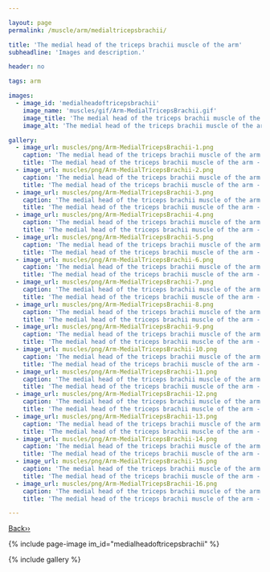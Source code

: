 ```yaml
---

layout: page
permalink: /muscle/arm/medialtricepsbrachii/

title: 'The medial head of the triceps brachii muscle of the arm'
subheadline: 'Images and description.'

header: no

tags: arm

images:
  - image_id: 'medialheadoftricepsbrachii'
    image_name: 'muscles/gif/Arm-MedialTricepsBrachii.gif'
    image_title: 'The medial head of the triceps brachii muscle of the arm'
    image_alt: 'The medial head of the triceps brachii muscle of the arm' 

gallery:
  - image_url: muscles/png/Arm-MedialTricepsBrachii-1.png
    caption: 'The medial head of the triceps brachii muscle of the arm - orientation 1'
    title: 'The medial head of the triceps brachii muscle of the arm - orientation 1'
  - image_url: muscles/png/Arm-MedialTricepsBrachii-2.png
    caption: 'The medial head of the triceps brachii muscle of the arm - orientation 2'
    title: 'The medial head of the triceps brachii muscle of the arm - orientation 2'
  - image_url: muscles/png/Arm-MedialTricepsBrachii-3.png
    caption: 'The medial head of the triceps brachii muscle of the arm - orientation 3'
    title: 'The medial head of the triceps brachii muscle of the arm - orientation 3'
  - image_url: muscles/png/Arm-MedialTricepsBrachii-4.png
    caption: 'The medial head of the triceps brachii muscle of the arm - orientation 4'
    title: 'The medial head of the triceps brachii muscle of the arm - orientation 4'
  - image_url: muscles/png/Arm-MedialTricepsBrachii-5.png
    caption: 'The medial head of the triceps brachii muscle of the arm - orientation 5'
    title: 'The medial head of the triceps brachii muscle of the arm - orientation 5'
  - image_url: muscles/png/Arm-MedialTricepsBrachii-6.png
    caption: 'The medial head of the triceps brachii muscle of the arm - orientation 6'
    title: 'The medial head of the triceps brachii muscle of the arm - orientation 6'
  - image_url: muscles/png/Arm-MedialTricepsBrachii-7.png
    caption: 'The medial head of the triceps brachii muscle of the arm - orientation 7'
    title: 'The medial head of the triceps brachii muscle of the arm - orientation 7'
  - image_url: muscles/png/Arm-MedialTricepsBrachii-8.png
    caption: 'The medial head of the triceps brachii muscle of the arm - orientation 8'
    title: 'The medial head of the triceps brachii muscle of the arm - orientation 8'
  - image_url: muscles/png/Arm-MedialTricepsBrachii-9.png
    caption: 'The medial head of the triceps brachii muscle of the arm - orientation 9'
    title: 'The medial head of the triceps brachii muscle of the arm - orientation 9'
  - image_url: muscles/png/Arm-MedialTricepsBrachii-10.png
    caption: 'The medial head of the triceps brachii muscle of the arm - orientation 10'
    title: 'The medial head of the triceps brachii muscle of the arm - orientation 10'
  - image_url: muscles/png/Arm-MedialTricepsBrachii-11.png
    caption: 'The medial head of the triceps brachii muscle of the arm - orientation 11'
    title: 'The medial head of the triceps brachii muscle of the arm - orientation 11'
  - image_url: muscles/png/Arm-MedialTricepsBrachii-12.png
    caption: 'The medial head of the triceps brachii muscle of the arm - orientation 12'
    title: 'The medial head of the triceps brachii muscle of the arm - orientation 12'
  - image_url: muscles/png/Arm-MedialTricepsBrachii-13.png
    caption: 'The medial head of the triceps brachii muscle of the arm - orientation 13'
    title: 'The medial head of the triceps brachii muscle of the arm - orientation 13'
  - image_url: muscles/png/Arm-MedialTricepsBrachii-14.png
    caption: 'The medial head of the triceps brachii muscle of the arm - orientation 14'
    title: 'The medial head of the triceps brachii muscle of the arm - orientation 14'
  - image_url: muscles/png/Arm-MedialTricepsBrachii-15.png
    caption: 'The medial head of the triceps brachii muscle of the arm - orientation 15'
    title: 'The medial head of the triceps brachii muscle of the arm - orientation 15'
  - image_url: muscles/png/Arm-MedialTricepsBrachii-16.png
    caption: 'The medial head of the triceps brachii muscle of the arm - orientation 16'
    title: 'The medial head of the triceps brachii muscle of the arm - orientation 16'

---
```


[Back››](/muscle/arm/)

{% include page-image im_id="medialheadoftricepsbrachii" %}

{% include gallery %}
